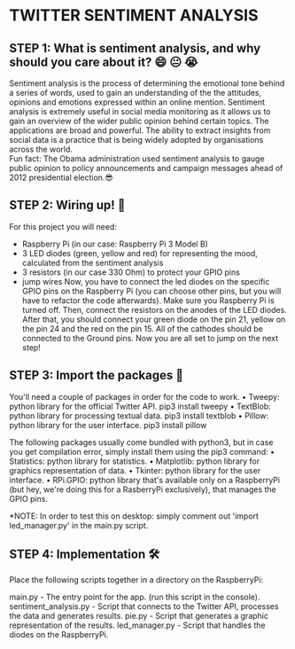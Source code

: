 TWITTER SENTIMENT ANALYSIS
===

STEP 1: What is sentiment analysis, and why should you care about it? 😄 😐 😭
---	
  Sentiment analysis is the process of determining the emotional tone behind a series of words, used to gain an understanding of the the attitudes, opinions and emotions expressed within an online mention.
	Sentiment analysis is extremely useful in social media monitoring as it allows us to gain an overview of the wider public opinion behind certain topics. The applications are broad and powerful. The ability to extract insights from social data is a practice that is being widely adopted by organisations across the world.  
Fun fact: 
The Obama administration used sentiment analysis to gauge public opinion to policy announcements and campaign messages ahead of 2012 presidential election.😎

STEP 2: Wiring up! 🔌
---
For this project you will need:
* Raspberry Pi (in our case: Raspberry Pi 3 Model B)
* 3 LED diodes (green, yellow and red) for representing the mood, calculated from the sentiment analysis
* 3 resistors (in our case 330 Ohm) to protect your GPIO pins
* jump wires
Now, you have to connect the led diodes on the specific GPIO pins on the Raspberry Pi (you can choose other pins, but you will have to refactor the code afterwards).
Make sure you Raspberry Pi is turned off. Then, connect the resistors on the anodes of the LED diodes. After that, you should connect your green diode on the pin 21, yellow on the pin 24 and the red on the pin 15. All of the cathodes should be connected to the Ground pins. Now you are all set to jump on the next step!

STEP 3: Import the packages 🚚
---
You'll need a couple of packages in order for the code to work.
• Tweepy: python library for the official Twitter API.
	pip3 install tweepy
• TextBlob: python library for processing textual data.
	pip3 install textblob
• Pillow: python library for the user interface.
	pip3 install pillow

The following packages usually come bundled with python3, but in case you get compilation error, simply install them using the pip3 command:
• Statistics: python library for statistics.
• Matplotlib: python library for graphics representation of data.
• Tkinter: python library for the user interface.
• RPi.GPIO: python library that's available only on a RaspberryPi (but hey, we're doing this for a RasberryPi exclusively), that manages the GPIO pins.

*NOTE: In order to test this on desktop: simply comment out 'import led_manager.py' in the main.py script.

STEP 4: Implementation 🛠
---
Place the following scripts together in a directory on the RaspberryPi:

main.py - The entry point for the app. (run this script in the console).
sentiment_analysis.py - Script that connects to the Twitter API, processes the data and generates results.
pie.py - Script that generates a graphic representation of the results.
led_manager.py - Script that handles the diodes on the RaspberryPi.
